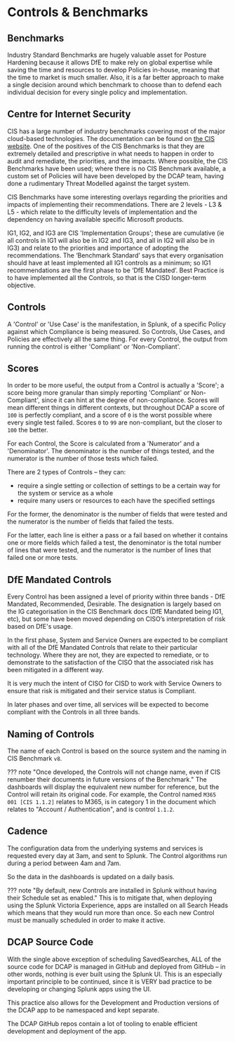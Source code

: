 # Controls & Benchmarks

## Benchmarks
Industry Standard Benchmarks are hugely valuable asset for Posture Hardening because it allows DfE to make rely on global expertise while saving the time and resources to develop Policies in-house, meaning that the time to market is much smaller. Also, it is a far better approach to make a single decision around which benchmark to choose than to defend each individual decision for every single policy and implementation.

## Centre for Internet Security

CIS has a large number of industry benchmarks covering most of the major cloud-based technologies. The documentation can be found on [the CIS website](https://downloads.cisecurity.org/#/). One of the positives of the CIS Benchmarks is that they are extremely detailed and prescriptive in what needs to happen in order to audit and remediate, the priorities, and the impacts. Where possible, the CIS Benchmarks have been used; where there is no CIS Benchmark available, a custom set of Policies will have been developed by the DCAP team, having done a rudimentary Threat Modelled against the target system.

CIS Benchmarks have some interesting overlays regarding the priorities and impacts of implementing their recommendations. There are 2 levels - L3 & L5 - which relate to the difficulty levels of implementation and the dependency on having available specific Microsoft products. 

IG1, IG2, and IG3 are CIS 'Implementation Groups'; these are cumulative (ie all controls in IG1 will also be in IG2 and IG3, and all in IG2 will also be in IG3) and relate to the priorities and importance of adopting the recommendations. The ‘Benchmark Standard’ says that every organisation should have at least implemented all IG1 controls as a minimum; so IG1 recommendations are the first phase to be ‘DfE Mandated’. Best Practice is to have implemented all the Controls, so that is the CISD longer-term objective.

## Controls

A 'Control' or 'Use Case' is the manifestation, in Splunk, of a specific Policy against which Compliance is being measured. So Controls, Use Cases, and Policies are effectively all the same thing. For every Control, the output from running the control is either 'Compliant' or 'Non-Compliant'.

## Scores

In order to be more useful, the output from a Control is actually a 'Score'; a score being more granular than simply reporting 'Compliant' or Non-Compliant', since it can hint at the degree of non-compliance. Scores will mean different things in different contexts, but throughout DCAP a score of `100` is perfectly compliant, and a score of `0` is the worst possible where every single test failed. Scores `0` to `99` are non-compliant, but the closer to `100` the better.

For each Control, the Score is calculated from a 'Numerator' and a 'Denominator'. The denominator is the number of things tested, and the numerator is the number of those tests which failed.

There are 2 types of Controls – they can:

* require a single setting or collection of settings to be a certain way for the system or service as a whole
* require many users or resources to each have the specified settings

For the former, the denominator is the number of fields that were tested and the numerator is the number of fields that failed the tests. 

For the latter, each line is either a pass or a fail based on whether it contains one or more fields which failed a test, the denominator is the total number of lines that were tested, and the numerator is the number of lines that failed one or more tests.

## DfE Mandated Controls

Every Control has been assigned a level of priority within three bands - DfE Mandated, Recommended, Desirable. The designation is largely based on the IG categorisation in the CIS Benchmark docs (DfE Mandated being IG1, etc), but some have been moved depending on CISO’s interpretation of risk based on DfE's usage.

In the first phase, System and Service Owners are expected to be compliant with all of the DfE Mandated Controls that relate to their particular technology. Where they are not, they are expected to remediate, or to demonstrate to the satisfaction of the CISO that the associated risk has been mitigated in a different way. 

It is very much the intent of CISO for CISD to work with Service Owners to ensure that risk is mitigated and their service status is Compliant.

In later phases and over time, all services will be expected to become compliant with the Controls in all three bands.

## Naming of Controls

The name of each Control is based on the source system and the naming in CIS Benchmark `v8`.

??? note "Once developed, the Controls will not change name, even if CIS renumber their documents in future versions of the Benchmark."
    The dashboards will display the equivalent new number for reference, but the Control will retain its original code. For example, the Control named `M365 001 [CIS 1.1.2]` relates to M365, is in category 1 in the document which relates to "Account / Authentication", and is control `1.1.2`.

## Cadence

The configuration data from the underlying systems and services is requested every day at 3am, and sent to Splunk. The Control algorithms run during a period between 4am and 7am.

So the data in the dashboards is updated on a daily basis.

??? note "By default, new Controls are installed in Splunk without having their Schedule set as enabled." 
    This is to mitigate that, when deploying using the Splunk Victoria Experience, apps are installed on all Search Heads which means that they would run more than once. So each new Control must be manually scheduled in order to make it active.

## DCAP Source Code

With the single above exception of scheduling SavedSearches, ALL of the source code for DCAP is managed in GitHub and deployed from GitHub – in other words, nothing is ever built using the Splunk UI. This is an especially important principle to be continued, since it is VERY bad practice to be developing or changing Splunk apps using the UI.

This practice also allows for the Development and Production versions of the DCAP app to be namespaced and kept separate.

The DCAP GitHub repos contain a lot of tooling to enable efficient development and deployment of the app.



